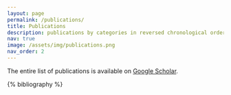 ```yaml
---
layout: page
permalink: /publications/
title: Publications
description: publications by categories in reversed chronological order. generated by jekyll-scholar.
nav: true
image: /assets/img/publications.png
nav_order: 2
---
```


<!-- _pages/publications.md -->

<!-- Bibsearch Feature -->

<!-- {% include bib_search.liquid %} -->

<p> The entire list of publications is available on <a href="https://scholar.google.com/citations?hl=en&user=jWWQhY8AAAAJ">Google Scholar</a>.</p>

<div class="publications">

{% bibliography %}

</div>
